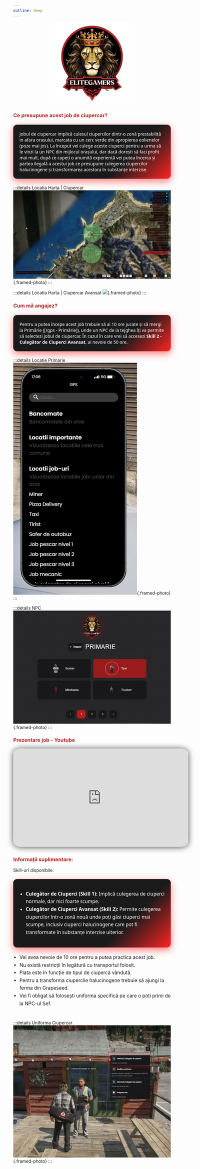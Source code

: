 ```yaml
---
outline: deep
---
```


<img src="../public/elitegamers.png" alt="pozaRegulament" width="256" height="256" style="display: block; margin: 0 auto 30px auto; border-radius: 5%;">

### Ce presupune acest job de ciupercar?

<eg-ciupercar-box>
  Jobul de ciupercar implică culesul ciupercilor dintr-o zonă prestabilită in afara orasului, marcata cu un cerc verde din apropierea eolienelor (poze mai jos). La început vei culege aceste ciuperci pentru a urma să le vinzi la un NPC din mijlocul orașului, dar dacă dorești să faci profit mai mult, după ce capeți o anumită experiență vei putea încerca și partea ilegală a acestui job ce presupune culegerea ciupercilor halucinogene și transformarea acestora în substanțe interzise.
</eg-ciupercar-box>

:::details Locatia Harta | Ciupercar
![](../public/joburi/ciupercar.png){.framed-photo}
:::

:::details Locatia Harta | Ciupercar Avansat
![](../public/joburi/ciupercar2.png){.framed-photo}
:::
### Cum mă angajez?

<eg-ciupercar-box>
  Pentru a putea începe acest job trebuie să ai 10 ore jucate și să mergi la Primărie ([/gps - Primărie]), unde un NPC de la tejghea îți va permite să selectezi jobul de ciupercar. În cazul în care vrei să accesezi <b>Skill 2 - Culegător de Ciuperci Avansat</b>, ai nevoie de 50 ore.
</eg-ciupercar-box>

:::details Locatie Primarie
![](../public/joburi/gps.png){.framed-photo}
:::

:::details NPC
![](../public/joburi/primarie.png){.framed-photo}
:::

### Prezentare job - Youtube

<iframe 
  width="560" 
  height="315" 
  src="https://www.youtube.com/embed/pERu399WS0M"
  title="YouTube video player" 
  frameborder="0" 
  allow="accelerometer; autoplay; clipboard-write; encrypted-media; gyroscope; picture-in-picture" 
  allowfullscreen
  style="display: block; margin: 0 auto 30px auto; border-radius: 5%; box-shadow: 0 1px 20px rgba(0, 0, 0, 0.7);">
</iframe>

### Informații suplimentare:

Skill-uri disponibile:

<eg-ciupercar-box>
  <ul style="line-height: 1.6; font-size: 1.1em; padding-left: 1.3em;">
    <li><b>Culegător de Ciuperci (Skill 1):</b> Implică culegerea de ciuperci normale, dar nici foarte scumpe.</li>
    <li><b>Culegător de Ciuperci Avansat (Skill 2):</b> Permite culegerea ciupercilor într-o zonă nouă unde poți găsi ciuperci mai scumpe, inclusiv ciuperci halucinogene care pot fi transformate în substanțe interzise ulterior.</li>
  </ul>
</eg-ciupercar-box>

<ul style="max-width: 700px; margin: 0 auto 40px auto; line-height: 1.6; font-size: 1.1em; padding-left: 1.3em;">
  <li>Vei avea nevoie de 10 ore pentru a putea practica acest job.</li>
  <li>Nu există restricții în legătură cu transportul folosit.</li>
  <li>Plata este în funcție de tipul de ciupercă vândută.</li>
  <li>Pentru a transforma ciupercile halucinogene trebuie să ajungi la ferma din Grapeseed.</li>
  <li>Vei fi obligat să folosești uniforma specifică pe care o poți primi de la NPC-ul Sef.</li>
</ul>

:::details Uniforma Ciupercar
![](../public/joburi/uniformaciupercar.png){.framed-photo}
:::

<style>
h2, h3 {
  color: #b22222; /* roșu tematic EliteGamers */
}

/* Componenta reutilizabilă eg-ciupercar-box */
eg-ciupercar-box {
  display: block;
  max-width: 700px;
  margin: 20px auto;
  padding: 20px;
  border-radius: 12px;
  background: linear-gradient(135deg, #1a1a1a 70%, #ff2323 100%);
  box-shadow: 0 8px 24px rgba(255, 35, 35, 0.6);
  color: #fff;
  font-family: 'Segoe UI', Tahoma, Geneva, Verdana, sans-serif;
}
</style>
